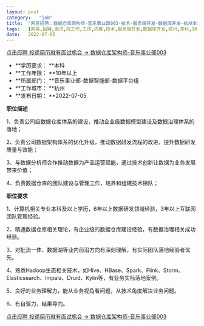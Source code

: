 ```yaml
---
layout:	post
category:	"job"
title:	"网易招聘：数据仓库架构师-音乐事业部003-技术-服务端开发-数据库开发-杭州本科10年以上"
tags:	[网易,招聘,面试,找工作,工作,内推,技术,服务端开发,数据库开发,杭州,本科,10年以上]
date:	2022-07-05
---
```


[点击应聘 投递简历就有面试机会 ->  数据仓库架构师-音乐事业部003](http://mobile.bole.netease.com/bole/boleDetail?id=32078&employeeId=346f03c3cda5f04c&key=all)



- **学历要求： **本科
- **工作年限： **10年以上
- **所属部门： **音乐事业部-数据智能部-数据平台组
- **工作城市： **杭州
- **发布日期： **2022-07-05



**职位描述**

1、负责公司级数据仓库体系的建设，推动企业级数据模型建设及数据治理体系的落地；

2、负责公司数据架构体系的优化升级，推动数据研发流程的改进，提升数据研发质量与效能；

3、与数据分析师合作推动数据为产品运营赋能，通过技术创新让数据为业务发展带来价值；

4、负责数据仓库的团队建设与管理工作，培养和组建技术梯队；





**职位要求**

1、计算机相关专业本科及以上学历，6年以上数据研发领域经验，3年以上互联网团队管理经验。

2、精通数据仓库相关理论，有企业级的数据仓库建设经验，有数据治理相关成功经验。

3、对批流一体、数据湖等业内前沿方向有深刻理解，有实际团队落地经验者优先。

4、熟悉Hadoop生态相关技术，如Hive、HBase、Spark、Flink、Storm、Elasticsearch、Impala、Druid、Kylin等，有业务实际落地案例。

5、良好的业务理解力，能从业务视角看问题，从技术角度解决业务问题。

6、有自驱力，结果导向。



[点击应聘 投递简历就有面试机会 ->  数据仓库架构师-音乐事业部003](http://mobile.bole.netease.com/bole/boleDetail?id=32078&employeeId=346f03c3cda5f04c&key=all)